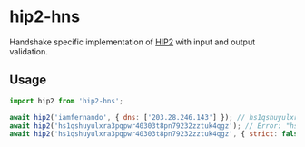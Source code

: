 # hip2-hns

Handshake specific implementation of [HIP2](https://hsd-dev.org/HIPs/proposals/0002/) with input and output validation.

## Usage

```js
import hip2 from 'hip2-hns';

await hip2('iamfernando', { dns: ['203.28.246.143'] }); // hs1qshuyulxra3pqpwr40303t8pn79232zztuk4qgz
await hip2('hs1qshuyulxra3pqpwr40303t8pn79232zztuk4qgz'); // Error: "hs1qshuyulxra3pqpwr40303t8pn79232zztuk4qgz" is a valid address and can't be used as HIP2
await hip2('hs1qshuyulxra3pqpwr40303t8pn79232zztuk4qgz', { strict: false }); // hs1qshuyulxra3pqpwr40303t8pn79232zztuk4qgz
```
